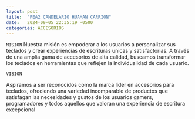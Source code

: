 ```yaml
---
layout: post
title:  "PEA2 CANDELARIO HUAMAN CARRION"
date:   2024-09-05 22:35:19 -0500
categories: ACCESORIOS
---
```

`MISION`
Nuestra misión es empoderar a los usuarios a personalizar sus teclados y crear experiencias de escrituras unicas y satisfactorias.
A través de una amplia gama de accesorios de alta calidad, buscamos transformar los teclados en herramientas que reflejen la individualidad de cada usuario.

`VISION`

Aspiramos a ser reconocidos como la marca líder en accesorios para teclados, ofreciendo una variedad incomparable de productos que satisfagan las necesidades y gustos de los usuarios gamers, programadores y todos aquellos que valoran una experiencia de escritura excepcional

[jekyll-docs]: https://jekyllrb.com/docs/home
[jekyll-gh]:   https://github.com/jekyll/jekyll
[jekyll-talk]: https://talk.jekyllrb.com/
